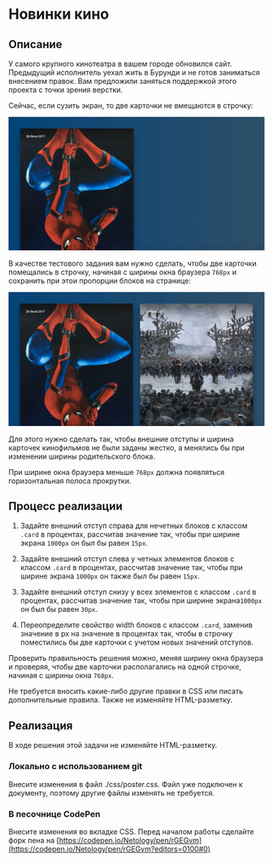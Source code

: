 ﻿# Новинки кино

## Описание
У самого крупного кинотеатра в вашем городе обновился сайт. Предыдущий исполнитель уехал жить в Бурунди и не готов заниматься внесением правок. Вам предложили заняться поддержкой этого проекта с точки зрения верстки.

Сейчас, если сузить экран, то две карточки не вмещаются в строчку:

![Broken layout](../../sources/fluid-poster-broken.jpg)

В качестве тестового задания вам нужно сделать, чтобы две карточки помещались в строчку, начиная с ширины окна браузера `768px` и сохранить при этои пропорции блоков на странице:

![Target layout](../../sources/fluid-poster-target.jpg)

Для этого нужно сделать так, чтобы внешние отступы и ширина карточек кинофильмов не были заданы жестко, а менялись бы при изменении ширины родительского блока.

При ширине окна браузера меньше `768px` должна появляться горизонтальная полоса прокрутки.

## Процесс реализации

1. Задайте внешний отступ справа для нечетных блоков с классом `.card` в процентах, рассчитав значение так, чтобы при ширине экрана `1000px` он был бы равен `15px`.

2. Задайте внешний отступ слева у четных элементов блоков с классом `.card` в процентах, рассчитав значение так, чтобы при ширине экрана `1000px` он также был бы равен `15px`.

3. Задайте внешний отступ снизу у всех элементов с классом `.card` в процентах, рассчитав значение так, чтобы при ширине экрана`1000px` он был бы равен `30px`.

4. Переопределите свойство width блоков с классом `.card`, заменив значение в px на значение в процентах так, чтобы в строчку поместились бы две карточки с учетом новых значений отступов.

Проверить правильность решения можно, меняя ширину окна браузера и проверяя, чтобы две карточки располагались на одной строчке, начиная с ширины окна `768px`.

Не требуется вносить какие-либо другие правки в CSS или писать дополнительные правила. Также не изменяйте HTML-разметку.

## Реализация

В ходе решения этой задачи не изменяйте HTML-разметку.

### Локально с использованием git

Внесите изменения в файл ./css/poster.css. Файл уже подключен к документу, поэтому другие файлы изменять не требуется.

### В песочнице CodePen

Внесите изменения во вкладке CSS. Перед началом работы сделайте форк пена на [https://codepen.io/Netology/pen/rGEGvm](https://codepen.io/Netology/pen/rGEGvm?editors=0100#0)
